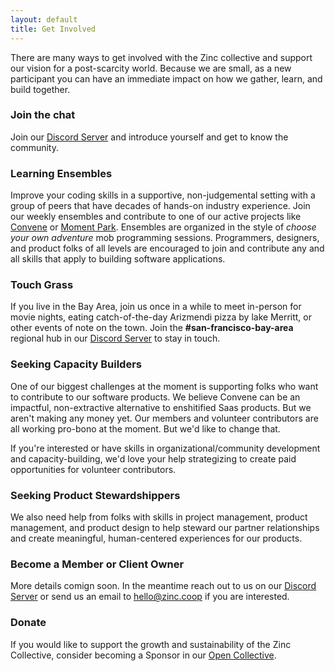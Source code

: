 ```yaml
---
layout: default
title: Get Involved
---
```


There are many ways to get involved with the Zinc collective and support our
vision for a post-scarcity world. Because we are small, as a new participant
you can have an immediate impact on how we gather, learn, and build together.

### Join the chat

Join our <a href="https://discord.gg/QK9VVg4D">Discord Server</a> and introduce yourself and get to know the community.

### Learning Ensembles

Improve your coding skills in a supportive, non-judgemental setting with a group of peers that have decades of hands-on industry experience. Join our weekly ensembles and contribute to one of our active projects like <a href="https://github.com/zinc-collective/convene#contributing-to-convene">Convene</a> or <a href="https://github.com/zinc-collective/mp-shake-it-photo#become-a-contributor">Moment Park</a>. Ensembles are organized in the style of <em>choose your own adventure</em> mob programming sessions. Programmers, designers, and product folks of all levels are encouraged to join and contribute any and all skills that apply to building software applications.

### Touch Grass

If you live in the Bay Area, join us once in a while to meet in-person for movie
nights, eating catch-of-the-day Arizmendi pizza by lake Merritt, or other events
of note on the town. Join the <strong>#san-francisco-bay-area</strong> regional hub in our <a
href="https://discord.gg/QK9VVg4D">Discord Server</a> to stay in touch.

### Seeking Capacity Builders
One of our biggest challenges at the moment is supporting folks who want to contribute to our software products. We believe Convene can be an impactful, non-extractive alternative to enshitified Saas products. But we aren't making any money yet. Our members and volunteer contributors are all working pro-bono at the moment. But we'd like to change that.

If you're interested or have skills in organizational/community development and capacity-building, we'd love your help strategizing to create paid opportunities for volunteer contributors.

### Seeking Product Stewardshippers

We also need help from folks with skills in project management, product management, and product design to help steward our partner relationships and create meaningful, human-centered experiences for our products.

### Become a Member or Client Owner

More details comign soon. In the meantime reach out to us on our <a
href="https://discord.gg/QK9VVg4D">Discord Server</a> or send us an email to  <a
href="mailto:hello@zinc.coop">hello@zinc.coop</a> if you are interested.



### Donate

If you would like to support the growth and sustainability of the Zinc
Collective, consider becoming a Sponsor in our <a
href="https://opencollective.com/zinc-community#category-CONTRIBUTE">Open
Collective</a>.

